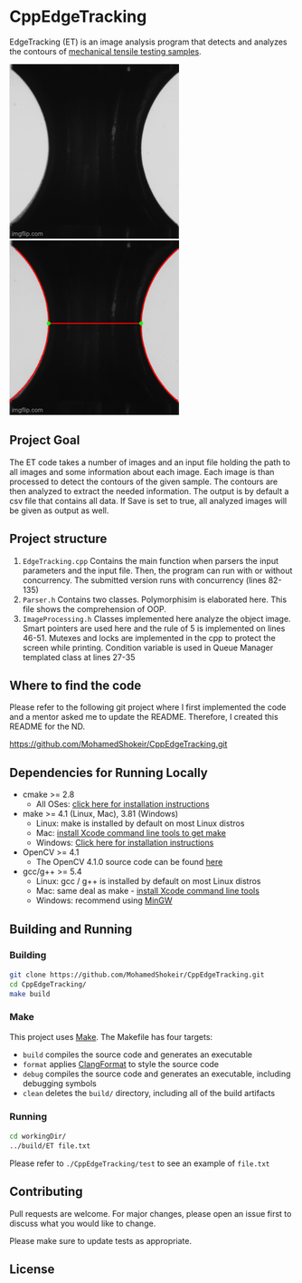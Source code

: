 # CppEdgeTracking

EdgeTracking (ET) is an image analysis program that detects and analyzes the contours of 
[mechanical tensile testing samples](https://en.wikipedia.org/wiki/Tensile_testing). 

<img src="./logo/549myd.gif"/> <img src="./logo/549n07.gif"/> 

## Project Goal
The ET code takes a number of images and an input file holding the path to all images and some information about each image. Each image is than processed to detect the contours of the given sample. The contours are then analyzed to extract the needed information. The output is by default a csv file that contains all data. If Save is set to true, all analyzed images will be given as output as well.

## Project structure
1. `EdgeTracking.cpp` Contains the main function when parsers the input parameters and the input file. Then, the program can run with or without concurrency. The submitted version runs with concurrency (lines 82-135)
2. `Parser.h` Contains two classes. Polymorphisim is elaborated here. This file shows the comprehension of OOP.
3. `ImageProcessing.h` Classes implemented here analyze the object image. Smart pointers are used here and the rule of 5 is implemented on lines 46-51. Mutexes and locks are implemented in the cpp to protect the screen while printing. Condition variable is used in Queue Manager templated class at lines 27-35 

## Where to find the code

Please refer to the following git project where I first implemented the code and a mentor asked me to update the README. Therefore, I created this README for the ND.

https://github.com/MohamedShokeir/CppEdgeTracking.git

## Dependencies for Running Locally
* cmake >= 2.8
  * All OSes: [click here for installation instructions](https://cmake.org/install/)
* make >= 4.1 (Linux, Mac), 3.81 (Windows)
  * Linux: make is installed by default on most Linux distros
  * Mac: [install Xcode command line tools to get make](https://developer.apple.com/xcode/features/)
  * Windows: [Click here for installation instructions](http://gnuwin32.sourceforge.net/packages/make.htm)
* OpenCV >= 4.1
  * The OpenCV 4.1.0 source code can be found [here](https://github.com/opencv/opencv/tree/4.1.0)
* gcc/g++ >= 5.4
  * Linux: gcc / g++ is installed by default on most Linux distros
  * Mac: same deal as make - [install Xcode command line tools](https://developer.apple.com/xcode/features/)
  * Windows: recommend using [MinGW](http://www.mingw.org/)

## Building and Running

### Building
```bash
git clone https://github.com/MohamedShokeir/CppEdgeTracking.git
cd CppEdgeTracking/
make build
```

### Make
This project uses [Make](https://www.gnu.org/software/make/). The Makefile has four targets:
* `build` compiles the source code and generates an executable
* `format` applies [ClangFormat](https://clang.llvm.org/docs/ClangFormat.html) to style the source code
* `debug` compiles the source code and generates an executable, including debugging symbols
* `clean` deletes the `build/` directory, including all of the build artifacts

### Running
```bash
cd workingDir/
../build/ET file.txt
```
Please refer to `./CppEdgeTracking/test` to see an example of `file.txt`

## Contributing
Pull requests are welcome. For major changes, please open an issue first to discuss what you would like to change.

Please make sure to update tests as appropriate.

## License
